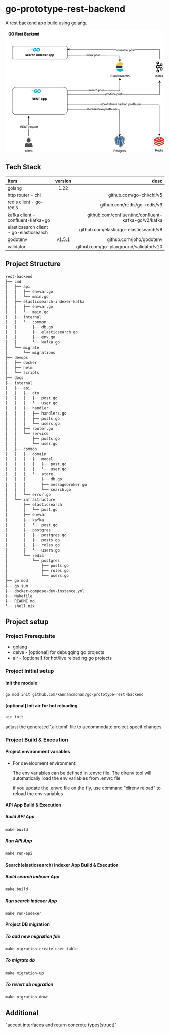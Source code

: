 # go-prototype-rest-backend
A rest backend app build using golang.

![High Level arch diagram](./docs/images/go_rest_backend_app_arch.jpg "GO rest application")

## Tech Stack 
| Item                                       | version  | desc                                                |
| :----------------------------------------- | :------: | --------------------------------------------------: |
| golang                                     |   1.22   |                                                     |
| http router - chi                          |          | github.com/go-chi/chi/v5                            |
| redis client - go-redis                    |          | github.com/redis/go-redis/v9                        |
| kafka client - confluent-kafka-go          |          | github.com/confluentinc/confluent-kafka-go/v2/kafka |
| elasticsearch client - go-elasticsearch    |          | github.com/elastic/go-elasticsearch/v8              |
| godotenv                                   |  v1.5.1  | github.com/joho/godotenv                            |
| validator                                  |          | github.com/go-playground/validator/v10              |

## Project Structure
```
rest-backend
├── cmd
│   ├── api
│   │   ├── envvar.go
│   │   └── main.go
│   ├── elasticsearch-indexer-kafka
│   │   ├── envvar.go
│   │   └── main.go
│   ├── internal
│   │   └── common
│   │       ├── db.go
│   │       ├── elasticsearch.go
│   │       ├── env.go
│   │       └── kafka.go
│   └── migrate
│       └── migrations
├── devops
│   ├── docker
│   ├── helm
│   └── scripts
├── docs
├── internal
│   ├── api
│   │   ├── dto
│   │   │   ├── post.go
│   │   │   └── user.go
│   │   ├── handler
│   │   │   ├── handlers.go
│   │   │   ├── posts.go
│   │   │   └── users.go
│   │   ├── router.go
│   │   └── service
│   │       ├── posts.go
│   │       └── user.go
│   ├── common
│   │   ├── domain
│   │   │   ├── model
│   │   │   │   ├── post.go
│   │   │   │   └── user.go
│   │   │   └── store
│   │   │       ├── db.go
│   │   │       ├── messagebroker.go
│   │   │       └── search.go
│   │   └── error.go
│   └── infrastructure
│       ├── elasticsearch
│       │   └── post.go
│       ├── envvar
│       ├── kafka
│       │   └── post.go
│       ├── postgres
│       │   ├── postgres.go
│       │   ├── posts.go
│       │   ├── roles.go
│       │   └── users.go
│       └── redis
│           └── postgres
│               ├── posts.go
│               ├── roles.go
│               └── users.go
├── go.mod
├── go.sum
├── docker-compose-dev-instance.yml
├── Makefile
├── README.md
└── shell.nix
```
## Project setup 

### Project Prerequisite 
* golang
* delve - [optional] for debugging go projects
* air - [optional] for hot/live reloading go projects

### Project Initial setup

#### Init the module 
```
go mod init github.com/kannancmohan/go-prototype-rest-backend
```

#### [optional] Init air for hot reloading
```
air init
```
adjust the generated '.air.toml' file to accommodate project specif changes

### Project Build & Execution

#### Project environment variables 

* For development environment:

     The env variables can be defined in .envrc file. The direnv tool will automatically load the env variables from .envrc file
     
     if you update the .envrc file on the fly, use command "direnv reload" to reload the env variables

#### API App Build & Execution

##### Build API App
```
make build
```

##### Run API App
```
make run-api
```

#### Search(elasticsearch) indexer App Build & Execution

##### Build search indexer App
```
make build
```

##### Run search indexer App
```
make run-indexer
```

#### Project DB migration
##### To add new migration file

```
make migration-create user_table
```
##### To migrate db

```
make migration-up
```

##### To revert db migration

```
make migration-down
```

## Additional 

"accept interfaces and return concrete types(struct)" 